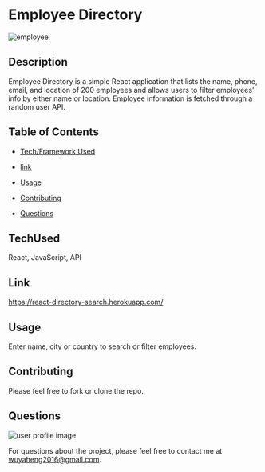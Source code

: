 # Employee Directory
![employee](https://user-images.githubusercontent.com/52837649/86244141-82e78480-bb75-11ea-813d-a1d55d259a5c.gif)

## Description
Employee Directory is a simple React application that lists the name, phone, email, and location of 200 employees and allows users to filter employees’ info by either name or location. Employee information is fetched through a random user API.

## Table of Contents

* [Tech/Framework Used](#TechUsed)

* [link](#Link)

* [Usage](#usage)

* [Contributing](#contributing)

* [Questions](#Questions)


## TechUsed
React, JavaScript, API

## Link
https://react-directory-search.herokuapp.com/

## Usage
Enter name, city or country to search or filter employees.

## Contributing
Please feel free to fork or clone the repo.

## Questions
![user profile image](https://avatars0.githubusercontent.com/u/52837649?v=4)

For questions about the project, please feel free to contact me at wuyaheng2016@gmail.com.


